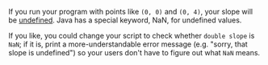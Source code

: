 If you run your program with points like `(0, 0)` and `(0, 4)`, your slope will be [undefined](https://www.khanacademy.org/math/algebra2/functions_and_graphs/undefined_indeterminate/v/why-dividing-by-zero-is-undefined). Java has a special keyword, <word data-key="nan">NaN</word>, for undefined values.

If you like, you could change your script to check whether `double slope` is `NaN`; <word data-key="if-else">if</word> it is, <word data-key="print">print</word> a more-understandable error message (e.g. "sorry, that slope is undefined") so your users don't have to figure out what `NaN` means.